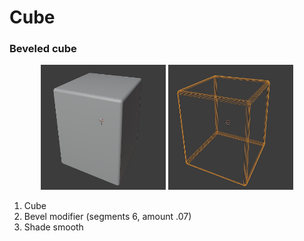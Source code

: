# Cube
### Beveled cube

<div align="center">
  <img src="Cubes/beveled-cube.PNG" width="200" height="200">
  <img src="Cubes/beveled-cube-wireframe.PNG" width="200" height="200">
</div>

1. Cube
2. Bevel modifier (segments 6, amount .07)
3. Shade smooth
